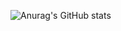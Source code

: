 ![Anurag's GitHub stats](https://github-readme-stats.vercel.app/api?username=UnimartTeam&show_icons=true)
